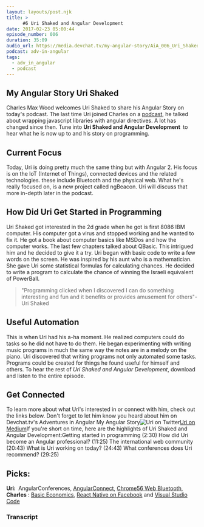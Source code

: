 ```yaml
---
layout: layouts/post.njk
title: >
      #6 Uri Shaked and Angular Development
date: 2017-02-23 05:00:44
episode_number: 006
duration: 35:09
audio_url: https://media.devchat.tv/my-angular-story/AiA_006_Uri_Shaked_My_Angular_Story.mp3
podcast: adv-in-angular
tags: 
  - adv_in_angular
  - podcast
---
```


## My Angular Story&nbsp;Uri Shaked
Charles Max Wood welcomes Uri Shaked to share his Angular Story on today's podcast. The last time Uri joined Charles on a [podcast](https://devchat.tv/adv-in-angular/066-aia-how-to-build-directives-around-another-javascript-library-with-uri-shaked), he talked about wrapping javascript libraries with angular directives. A lot has changed since then. Tune&nbsp;into **Uri Shaked and Angular Development&nbsp;** to hear what he is now up to and his story on programming.
## Current Focus
Today, Uri is doing pretty much the same thing but with Angular 2.&nbsp;His focus is on the IoT (Internet of Things), connected devices and the related technologies. these include Bluetooth and the physical web. What he's really focused on, is a new project called&nbsp;ngBeacon. Uri will discuss that more in-depth later in the podcast.&nbsp;
## How Did Uri Get Started in Programming
Uri Shaked got interested in the 2d grade when he got is first 8086 IBM computer. His computer got a virus and stopped working and he wanted to fix it. He got a book about computer basics like MSDos and how the computer works. The last few chapters talked about QBasic. This intrigued him and he decided to give it a try. Uri began with basic code to write a few words on the screen. He was inspired by his aunt who is a mathematician. She gave Uri some statistical formulas for calculating chances. He&nbsp;decided to write a program to calculate the chance of winning the Israeli equivalent of PowerBall.

> "Programming clicked when I discovered I can do something interesting and fun and it benefits or provides amusement for others"-Uri Shaked

## Useful Automation
This is when Uri had his a-ha moment. He realized computers could do tasks so he did not have to do them. He began experimenting with writing music programs in much the same way the notes are in a melody on the piano. Uri discovered that writing programs not only automated some tasks. Programs could be created for things he found useful for himself and others. To hear the rest of _Uri Shaked and Angular Development_, download and listen&nbsp;to the entire episode.
## Get Connected
To learn more about what Uri's interested in or connect with him, check out the links below. Don't forget to let him know you heard about him on Devchat.tv's Adventures in Angular My Angular Story![Uri on Twitter](https://twitter.com/urishaked?lang=en)[Uri on Medium](https://medium.com/@urish)If you're short on time, here are the highlights of Uri Shaked and Angular Development:Getting started in programming (2:30) How did Uri become an Angular professional? (11:25) The international web community (20:43) What is Uri working on today? (24:43) What conferences does Uri recommend? (29:25)
## Picks:
**Uri:&nbsp;** AngularConferences, [AngularConnect](http://angularconnect.com/), [Chrome56 Web Bluetooth](https://developers.google.com/web/updates/2017/01/nic56), **Charles** : [Basic Economics](http://amzn.to/2ktUyrU),&nbsp;[React Native on Facebook](https://facebook.github.io/react-native/)&nbsp;and&nbsp;[Visual Studio Code](https://code.visualstudio.com/)

### Transcript


